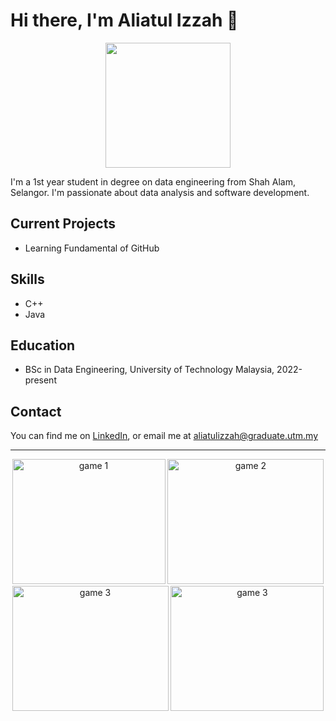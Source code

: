 # Hi there, I'm Aliatul Izzah 👋

<p align="center">
  <img src="https://avatars.githubusercontent.com/u/128177739?v=4" width="200" height="200">
</p>

I'm a 1st year student in degree on data engineering from Shah Alam, Selangor. I'm passionate about data analysis and software development.

## Current Projects

- Learning Fundamental of GitHub

## Skills

- C++
- Java

## Education

- BSc in Data Engineering, University of Technology Malaysia, 2022-present

## Contact

You can find me on [LinkedIn](https://www.linkedin.com/in/aliatul-izzah-jasman-2a72b8261/), or email me at aliatulizzah@graduate.utm.my

---

<p align="center">
  <img src="https://media.giphy.com/media/ICOgUNjpvO0PC/giphy.gif" alt="game 1" width="245" height="200">
  <img src="https://media.giphy.com/media/zZMTVkTeEfeEg/giphy.gif" alt="game 2" width="250" height="200">
  <img src="https://media.giphy.com/media/WJOq6yKop0A1y/giphy.gif" alt="game 3" width="250" height="200">
  <img src="https://media.giphy.com/media/KZGN8tU5OmFJC/giphy.gif" alt="game 3" width="245" height="200">
</p>
